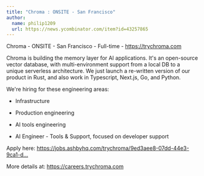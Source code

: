 ```yaml
---
title: "Chroma : ONSITE - San Francisco"
author:
  name: philip1209
  url: https://news.ycombinator.com/item?id=43257865
---
```

Chroma - ONSITE - San Francisco - Full-time - <a href="https:&#x2F;&#x2F;trychroma.com" rel="nofollow">https:&#x2F;&#x2F;trychroma.com</a>

Chroma is building the memory layer for AI applications. It&#x27;s an open-source vector database, with multi-environment support from a local DB to a unique serverless architecture. We just launch a re-written version of our product in Rust, and also work in Typescript, Next.js, Go, and Python.

We&#x27;re hiring for these engineering areas:

- Infrastructure

- Production engineering

- AI tools engineering

- AI Engineer - Tools &amp; Support, focused on developer support

Apply here: <a href="https:&#x2F;&#x2F;jobs.ashbyhq.com&#x2F;trychroma&#x2F;9ed3aee8-07dd-44e3-9ca1-dd1a3020fb6f?utm_source=xmKJgJQWpY" rel="nofollow">https:&#x2F;&#x2F;jobs.ashbyhq.com&#x2F;trychroma&#x2F;9ed3aee8-07dd-44e3-9ca1-d...</a>

More details at: <a href="https:&#x2F;&#x2F;careers.trychroma.com" rel="nofollow">https:&#x2F;&#x2F;careers.trychroma.com</a>
<JobApplication />
